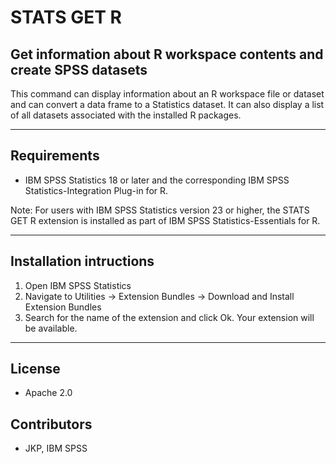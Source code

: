 # STATS GET R
## Get information about R workspace contents and create SPSS datasets
 This command can display information about an R workspace file or dataset and can convert a data frame to a Statistics dataset.  It can also display a list of all datasets associated with the installed R packages.

---
Requirements
----
- IBM SPSS Statistics 18 or later and the corresponding IBM SPSS Statistics-Integration Plug-in for R.

Note: For users with IBM SPSS Statistics version 23 or higher, the STATS GET R extension is installed as part of IBM SPSS Statistics-Essentials for R.

---
Installation intructions
----
1. Open IBM SPSS Statistics
2. Navigate to Utilities -> Extension Bundles -> Download and Install Extension Bundles
3. Search for the name of the extension and click Ok. Your extension will be available.

---
License
----

- Apache 2.0
                              
Contributors
----

  - JKP, IBM SPSS
